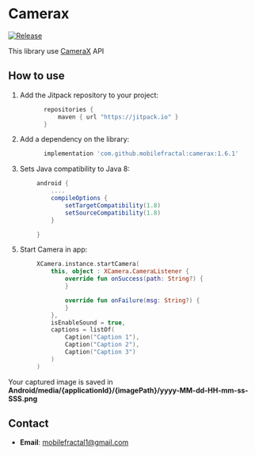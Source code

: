 Camerax
=====================
[![Release][jitpack-svg]][jitpack-link]

This library use [CameraX](https://developer.android.com/training/camerax) API

## How to use

1) Add the Jitpack repository to your project:
```groovy
          repositories {
              maven { url "https://jitpack.io" }
          }
```
2) Add a dependency on the library:
```groovy
          implementation 'com.github.mobilefractal:camerax:1.6.1'
```
3) Sets Java compatibility to Java 8:
```groovy
        android {
            ....
            compileOptions {
                setTargetCompatibility(1.8)
                setSourceCompatibility(1.8)
            }

        }
```

5) Start Camera in app:
```kotlin
        XCamera.instance.startCamera(
            this, object : XCamera.CameraListener {
                override fun onSuccess(path: String?) {
                }

                override fun onFailure(msg: String?) {
                }
            },
            isEnableSound = true,
            captions = listOf(
                Caption("Caption 1"),
                Caption("Caption 2"),
                Caption("Caption 3")
            )
        )
```

Your captured image is saved in **Android/media/{applicationId}/{imagePath}/yyyy-MM-dd-HH-mm-ss-SSS.png**

## Contact
- **Email**: mobilefractal1@gmail.com

[jitpack-svg]: https://jitpack.io/v/mobilefractal/camerax.svg
[jitpack-link]: https://jitpack.io/#mobilefractal/camerax
